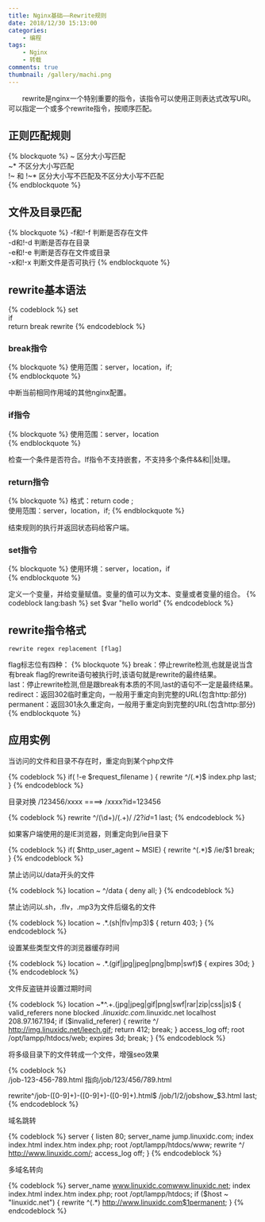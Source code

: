 ```yaml
---
title: Nginx基础——Rewrite规则
date: 2018/12/30 15:13:00
categories: 
    - 编程
tags: 
    - Nginx
    - 转载
comments: true
thumbnail: /gallery/machi.png
---
```

&emsp;&emsp;rewrite是nginx一个特别重要的指令，该指令可以使用正则表达式改写URI。可以指定一个或多个rewrite指令，按顺序匹配。

<!--more-->
## 正则匹配规则
{% blockquote %}
~  区分大小写匹配  
~* 不区分大小写匹配  
!~ 和 !~* 区分大小写不匹配及不区分大小写不匹配  
{% endblockquote %}

## 文件及目录匹配

{% blockquote %}
-f和!-f 判断是否存在文件  
-d和!-d 判断是否存在目录  
-e和!-e 判断是否存在文件或目录  
-x和!-x 判断文件是否可执行
{% endblockquote %}

## rewrite基本语法

{% codeblock %}
set  
if  
return
break
rewrite
{% endcodeblock %}

### break指令  
{% blockquote %}
使用范围：server，location，if;  
{% endblockquote %} 

中断当前相同作用域的其他nginx配置。 

### if指令  
{% blockquote %}
使用范围：server，location  
{% endblockquote %} 

检查一个条件是否符合。If指令不支持嵌套，不支持多个条件&&和||处理。

### return指令
{% blockquote %}
格式：return code ;  
使用范围：server，location，if;
{% endblockquote %} 

结束规则的执行并返回状态码给客户端。

### set指令
{% blockquote %}
使用环境：server，location，if  
{% endblockquote %} 

定义一个变量，并给变量赋值。变量的值可以为文本、变量或者变量的组合。
{% codeblock lang:bash %}
set $var "hello world"
{% endcodeblock %}

## rewrite指令格式
    rewrite regex replacement [flag]
flag标志位有四种：
{% blockquote %}
break：停止rewrite检测,也就是说当含有break flag的rewrite语句被执行时,该语句就是rewrite的最终结果。   
last：停止rewrite检测,但是跟break有本质的不同,last的语句不一定是最终结果。  
redirect：返回302临时重定向，一般用于重定向到完整的URL(包含http:部分)   
permanent：返回301永久重定向，一般用于重定向到完整的URL(包含http:部分) 
{% endblockquote %} 

## 应用实例
当访问的文件和目录不存在时，重定向到某个php文件

{% codeblock %}
if( !-e $request_filename )
{
    rewrite ^/(.*)$ index.php last;
}
{% endcodeblock %}
    
目录对换 /123456/xxxx ====> /xxxx?id=123456

{% codeblock %}
rewrite ^/(\d+)/(.+)/  /$2?id=$1 last;
{% endcodeblock %}
    
如果客户端使用的是IE浏览器，则重定向到/ie目录下

{% codeblock %}
if( $http_user_agent ~ MSIE)
{
    rewrite ^(.*)$ /ie/$1 break;
}
{% endcodeblock %}
    
禁止访问以/data开头的文件

{% codeblock %}
location ~ ^/data
{
    deny all;
}
{% endcodeblock %}
    
禁止访问以.sh，.flv，.mp3为文件后缀名的文件

{% codeblock %}
location ~ .*\.(sh|flv|mp3)$
{
    return 403;
}
{% endcodeblock %}
    
设置某些类型文件的浏览器缓存时间

{% codeblock %}
location ~ .*\.(gif|jpg|jpeg|png|bmp|swf)$
{
    expires 30d;
}
{% endcodeblock %}
    
文件反盗链并设置过期时间

{% codeblock %}
location ~*^.+\.(jpg|jpeg|gif|png|swf|rar|zip|css|js)$ 
{
    valid_referers none blocked *.linuxidc.com*.linuxidc.net localhost 208.97.167.194;
    if ($invalid_referer) {
        rewrite ^/ http://img.linuxidc.net/leech.gif;
        return 412;
        break;
    }
    access_log  off;
    root /opt/lampp/htdocs/web;
    expires 3d;
    break;
}
{% endcodeblock %}
    
将多级目录下的文件转成一个文件，增强seo效果
  
{% codeblock %}  
/job-123-456-789.html 指向/job/123/456/789.html

rewrite^/job-([0-9]+)-([0-9]+)-([0-9]+)\.html$ /job/$1/$2/jobshow_$3.html last;
{% endcodeblock %}
    
域名跳转

{% codeblock %}
server
{
    listen 80;
    server_name jump.linuxidc.com;
    index index.html index.htm index.php;
    root /opt/lampp/htdocs/www;
    rewrite ^/ http://www.linuxidc.com/;
    access_log off;
}
{% endcodeblock %}
    
多域名转向

{% codeblock %}
server_name www.linuxidc.comwww.linuxidc.net;
index index.html index.htm index.php;
root  /opt/lampp/htdocs;
if ($host ~ "linuxidc\.net") {
    rewrite ^(.*) http://www.linuxidc.com$1permanent;
}
{% endcodeblock %}
